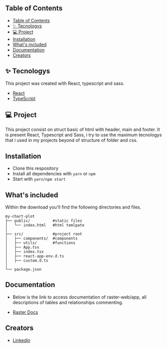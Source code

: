 ## Table of Contents

- [Table of Contents](#table-of-contents)
- [✨ Tecnologys](#-tecnologys)
- [💻 Project](#-project)
- [Installation](#installation)
- [What's included](#whats-included)
- [Documentation](#documentation)
- [Creators](#creators)
<!-- * [Community](#community) -->

## ✨ Tecnologys

This project was created with React, typescript and sass.

- [React](https://reactjs.org)
- [TypeScript](https://www.typescriptlang.org/)

## 💻 Project

This project consist on struct basic of html with header, main and footer. It is present React, Typescript and Sass, i try to use the maximum tecnologys that i used in my projects beyond of structure of folder and css.

## Installation

- Clone this respository
- Install all dependencies with `yarn` or `npm`
- Start with `yarn/npm start`


## What's included

Within the download you'll find the following directories and files.

```
my-chart-plot
├── public/          #static files
│   └── index.html   #html temlpate
│
├── src/             #project root
│   ├── components/  #components
│   ├── utils/       #functions
│   ├── App.tsx
│   ├── index.tsx
│   ├── react-app-env.d.ts
│   ├── custom.d.ts
│
└── package.json
```
## Documentation

- Below is the link to access documentation of raster-web/app, all descriptions of tables and relationships  commenting.

- [Raster Docs](https://docs.google.com/document/d/1oAxzut9mfTy67DNKmobG7sj85C_VLCjFOhYQ5m7aYXg/edit)

## Creators
  
- [Linkedin](https://www.linkedin.com/in/janio-carvalho-95966016b/)


